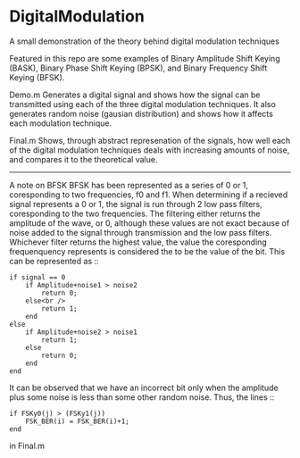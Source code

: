 # DigitalModulation
A small demonstration of the theory behind digital modulation techniques

Featured in this repo are some examples of Binary Amplitude Shift Keying (BASK), Binary Phase Shift Keying (BPSK), and Binary Frequency Shift Keying (BFSK).

Demo.m Generates a digital signal and shows how the signal can be transmitted using each of the three digital modulation techniques.  It also generates random noise (gausian distribution) and shows how it affects each modulation technique.

Final.m Shows, through abstract represenation of the signals, how well each of the digital modulation techniques deals with increasing amounts of noise, and compares it to the theoretical value.

_________________________________

A note on BFSK
BFSK has been represented as a series of 0 or 1, coresponding to two frequencies, f0 and f1.  When determining if a recieved signal represents a 0 or 1, the signal is run through 2 low pass filters, coresponding to the two frequencies.  The filtering either returns the amplitude of the wave, or 0, although these values are not exact because of noise added to the signal through transmission and the low pass filters.  Whichever filter returns the highest value, the value the coresponding frequenquency represents is considered the to be the value of the bit.  This can be represented as ::

    if signal == 0
        if Amplitude+noise1 > noise2
            return 0;
        else<br />
            return 1;
        end
    else
        if Amplitude+noise2 > noise1
            return 1;
        else
            return 0;
        end
    end

It can be observed that we have an incorrect bit only when the amplitude plus some noise is less than some other random noise.  Thus, the lines ::

    if FSKy0(j) > (FSKy1(j))
        FSK_BER(i) = FSK_BER(i)+1;
    end

in Final.m
